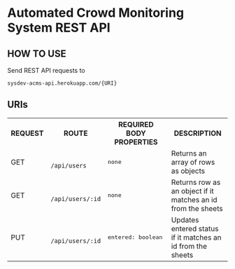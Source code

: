 # Automated Crowd Monitoring System REST API

## HOW TO USE

Send REST API requests to

```
sysdev-acms-api.herokuapp.com/{URI}
```

## URIs

<table>
<tr>
<th>
REQUEST
</th>
<th>
ROUTE
</th>
<th>
REQUIRED BODY PROPERTIES
</th>
<th>
DESCRIPTION
</th>
</tr>

<tr>
<td>
GET
</td>
<td>
<code>
/api/users
</code>
</td>
<td>
<pre>
none
</pre>
</td>
<td>
Returns an array of rows as objects
</td>
</tr>

<tr>
<td>
GET
</td>
<td>
<code>
/api/users/:id
</code>
</td>
<td>
<pre>
none
</pre>
</td>
<td>
Returns row as an object if it matches an id from the sheets
</td>
</tr>

<tr>
<td>
PUT
</td>
<td>
<code>
/api/users/:id
</code>
</td>
<td>
<pre>
entered: boolean
</pre>
</td>
<td>
Updates entered status if it matches an id from the sheets
</td>
</tr>
</table>
